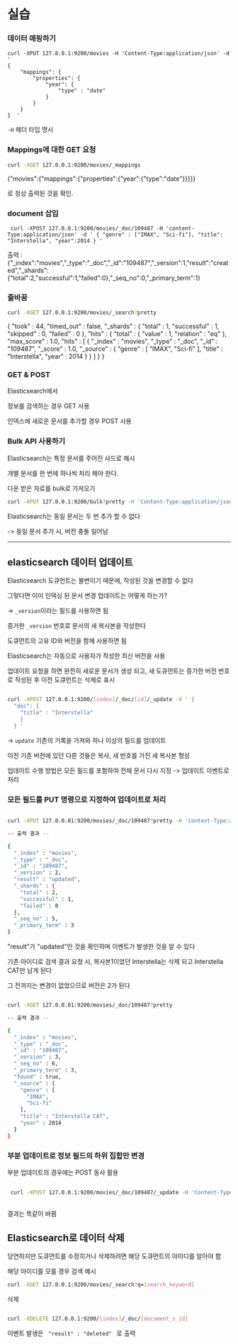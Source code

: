 # 실습


### 데이터 매핑하기

```
curl -XPUT 127.0.0.1:9200/movies -H 'Content-Type:application/json' -d '
{                    
    "mappings": {
        "properties": {
            "year": { 
                "type" : "date"    
            }
        } 
    } 
}  '
```

`-H` 헤더 타입 명시

### Mappings에 대한 GET 요청

``` bash 
curl -XGET 127.0.0.1:9200/movies/_mappings
```

{"movies":{"mappings":{"properties":{"year":{"type":"date"}}}}} 

로 정상 출력된 것을 확인.

### document 삽입


```
 curl -XPOST 127.0.0.1:9200/movies/_doc/109487 -H 'content-Type:application/json' -d ' { "genre" : ["IMAX", "Sci-fi"], "title": "Interstella", "year":2014 } '
```

출력 : {"_index":"movies","_type":"_doc","_id":"109487","_version":1,"result":"created","_shards":{"total":2,"successful":1,"failed":0},"_seq_no":0,"_primary_term":1}


### 줄바꿈

``` bash
curl -XGET 127.0.0.1:9200/movies/_search?pretty
```

{
  "took" : 44,
  "timed_out" : false,
  "_shards" : {
    "total" : 1,
    "successful" : 1,
    "skipped" : 0,
    "failed" : 0
  },
  "hits" : {
    "total" : {
      "value" : 1,
      "relation" : "eq"
    },
    "max_score" : 1.0,
    "hits" : [
      {
        "_index" : "movies",
        "_type" : "_doc",
        "_id" : "109487",
        "_score" : 1.0,
        "_source" : {
          "genre" : [
            "IMAX",
            "Sci-fi"
          ],
          "title" : "Interstella",
          "year" : 2014
        }
      }
    ]
  }
}


### GET & POST

Elasticsearch에서

정보를 검색하는 경우 GET 사용

인덱스에 새로운 문서를 추가할 경우 POST 사용


### Bulk API 사용하기

Elasticsearch는 특정 문서를 주어진 샤드로 해시

개별 문서를 한 번에 하나씩 처리 해야 한다.

다운 받은 자료를 bulk로 가져오기

``` bash
curl -XPUT 127.0.0.1:9200/bulk?pretty -H 'Content-Type:application/json' --data-binary @movies.json
```

Elasticsearch는 동일 문서는 두 번 추가 할 수 없다

-> 동일 문서 추가 시, 버전 충돌 일어남


------------

## elasticsearch 데이터 업데이트 

Elasticsearch 도큐먼트는 불변이기 때문에, 작성된 것을 변경할 수 없다

그렇다면 이미 인덱싱 된 문서 변경 업데이트는 어떻게 하는가?

-> `_version`이라는 필드를 사용하면 됨

증가한 `_version` 번호로 문서의 새 복사본을 작성한다

도큐먼트의 고유 ID와 버전을 함께 사용하면 됨 

Elasticsearch는 자동으로 사용자가 작성한 최신 버전을 사용 

업데이트 요청을 하면 완전히 새로운 문서가 생성 되고, 새 도큐먼트는 증가한 버전 번호로 작성된 후 이전 도큐먼트는 삭제로 표시


``` bash

curl -XPOST 127.0.0.1:9200/[index]/_doc/[id]/_update -d ' {
  "doc": {
    "title" : "Interstella"
    }
  } '
```
-> `update` 기존의 기록을 가져와 하나 이상의 필드를 업데이트 

이전 기존 버전에 있던 다른 것들은 복사, 새 번호를 가진 새 복사본 형성

업데이트 수행 방법은 모든 필드를 포함하여 전체 문서 다시 지정 -> 업데이트 이벤트로 처리


### 모든 필드를 PUT 명령으로 지정하여 업데이트로 처리 

``` bash

curl -XPUT 127.0.0.01:9200/movies/_doc/109487?pretty -H 'Content-Type:application/json' -d ' {"genre": ["IMAX", "Sci-fi"], "title": "Interstella CAT", "year": 2014 } '

-- 출력 결과 -- 

{
  "_index" : "movies",
  "_type" : "_doc",
  "_id" : "109487",
  "_version" : 2,
  "result" : "updated",
  "_shards" : {
    "total" : 2,
    "successful" : 1,
    "failed" : 0
  },
  "_seq_no" : 5,
  "_primary_term" : 3
} 

```

"result"가 "updated"인 것을 확인하며 이벤트가 발생한 것을 알 수 있다 

기존 아이디로 검색 결과 요청 시, 복사본1이었던 Interstella는 삭제 되고 Interstella CAT만 남게 된다 

그 전까지는 변경이 없었으므로 버전은 2가 된다


``` bash

curl -XGET 127.0.0.01:9200/movies/_doc/109487?pretty

-- 출력 결과 -- 

{
  "_index" : "movies",
  "_type" : "_doc",
  "_id" : "109487",
  "_version" : 3,
  "_seq_no" : 6,
  "_primary_term" : 3,
  "found" : true,
  "_source" : {
    "genre" : [
      "IMAX",
      "Sci-fi"
    ],
    "title" : "Interstella CAT",
    "year" : 2014
  }
}

```

### 부분 업데이트로 정보 필드의 하위 집합만 변경

부분 업데이트의 경우에는 POST 동사 활용

``` bash
 
 curl -XPOST 127.0.0.1:9200/movies/_doc/109487/_update -H 'Content-Type:application/json' -d '{"doc": {"title" : "Interstella" } } '
 
 ```

 결과는 똑같이 바뀜

 
 ## Elasticsearch로 데이터 삭제

당연하지만 도큐먼트를 수정히거나 삭제하려면 해당 도큐먼트의 아이디를 알아야 함

해당 아이디를 모를 경우 검색 예시

``` bash
curl -XGET 127.0.0.1:9200/movies/_search?q=[search_keyword]
``` 

삭제

 ``` bash

curl -XDELETE 127.0.0.1:9200/[index]/_doc/[document_s_id]

 ```


이벤트 발생은 `  "result" : "deleted"  ` 로 출력

